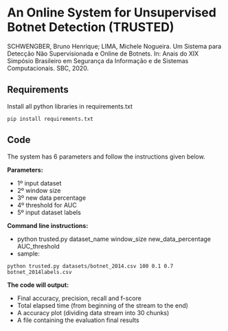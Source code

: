 # An Online System for Unsupervised Botnet Detection (TRUSTED)

SCHWENGBER, Bruno Henrique; LIMA, Michele Nogueira. Um Sistema para Detecção Não Supervisionada e Online de Botnets. In: Anais do XIX Simpósio Brasileiro em Segurança da Informação e de Sistemas Computacionais. SBC, 2020.

## Requirements

Install all python libraries in requirements.txt

```
pip install requirements.txt
``` 


## Code

The system has 6 parameters and follow the instructions given below.

**Parameters:**
* 1º input dataset
* 2º window size
* 3º new data percentage
* 4º threshold for AUC
* 5º input dataset labels

**Command line instructions:**

* python trusted.py dataset_name window_size new_data_percentage AUC_threshold 
* sample: 
```
python trusted.py datasets/botnet_2014.csv 100 0.1 0.7 botnet_2014labels.csv
```

**The code will output:** 
* Final accuracy, precision, recall and f-score
* Total elapsed time (from beginning of the stream to the end)
* A accuracy plot (dividing data stream into 30 chunks)
* A file containing the evaluation final results
